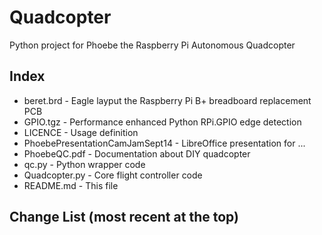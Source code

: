 Quadcopter
==========

Python project for Phoebe the Raspberry Pi Autonomous Quadcopter

Index
-----
<ul>
<li>beret.brd     - Eagle layput the Raspberry Pi B+ breadboard replacement PCB</li>
<li>GPIO.tgz      - Performance enhanced Python RPi.GPIO edge detection</li>
<li>LICENCE       - Usage definition</li>
<li>PhoebePresentationCamJamSept14 - LibreOffice presentation for ...</li>
<li>PhoebeQC.pdf  - Documentation about DIY quadcopter</li>
<li>qc.py         - Python wrapper code</li>
<li>Quadcopter.py - Core flight controller code</li>
<li>README.md     - This file</li>
</ul>

Change List (most recent at the top)
------------------------------------


